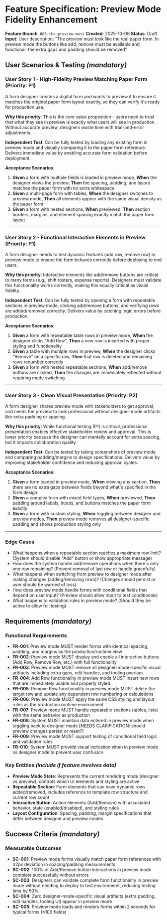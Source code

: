 # Feature Specification: Preview Mode Fidelity Enhancement

**Feature Branch**: `003-the-preview-must`
**Created**: 2025-10-09
**Status**: Draft
**Input**: User description: "The preview must look like the real paper form. In preview mode the buttons like add, remove must be available and functional. the extra gaps and padding should be removed"

## User Scenarios & Testing *(mandatory)*

### User Story 1 - High-Fidelity Preview Matching Paper Form (Priority: P1)

A form designer creates a digital form and wants to preview it to ensure it matches the original paper form layout exactly, so they can verify it's ready for production use.

**Why this priority**: This is the core value proposition - users need to trust that what they see in preview is exactly what users will see in production. Without accurate preview, designers waste time with trial-and-error adjustments.

**Independent Test**: Can be fully tested by loading any existing form in preview mode and visually comparing it to the paper form reference. Delivers immediate value by enabling accurate form validation before deployment.

**Acceptance Scenarios**:

1. **Given** a form with multiple fields is loaded in preview mode, **When** the designer views the preview, **Then** the spacing, padding, and layout matches the paper form with no extra whitespace
2. **Given** a multi-page form with tables, **When** the designer switches to preview mode, **Then** all elements appear with the same visual density as the paper form
3. **Given** a form with nested sections, **When** previewed, **Then** section borders, margins, and element spacing exactly match the paper form layout

---

### User Story 2 - Functional Interactive Elements in Preview (Priority: P1)

A form designer needs to test dynamic features (add row, remove row) in preview mode to ensure the form behaves correctly before deploying to end users.

**Why this priority**: Interactive elements like add/remove buttons are critical to many forms (e.g., shift rosters, expense reports). Designers must validate this functionality works correctly, making this equally critical as visual fidelity.

**Independent Test**: Can be fully tested by opening a form with repeatable sections in preview mode, clicking add/remove buttons, and verifying rows are added/removed correctly. Delivers value by catching logic errors before production.

**Acceptance Scenarios**:

1. **Given** a form with repeatable table rows in preview mode, **When** the designer clicks "Add Row", **Then** a new row is inserted with proper styling and functionality
2. **Given** a table with multiple rows in preview, **When** the designer clicks "Remove" on a specific row, **Then** that row is deleted and remaining rows renumber correctly
3. **Given** a form with nested repeatable sections, **When** add/remove buttons are clicked, **Then** the changes are immediately reflected without requiring mode switching

---

### User Story 3 - Clean Visual Presentation (Priority: P2)

A form designer shares preview mode with stakeholders to get approval, and needs the preview to look professional without designer-mode artifacts like extra padding or spacing.

**Why this priority**: While functional testing (P1) is critical, professional presentation enables effective stakeholder review and approval. This is lower priority because the designer can mentally account for extra spacing, but it impacts collaboration quality.

**Independent Test**: Can be tested by taking screenshots of preview mode and comparing padding/margins to design specifications. Delivers value by improving stakeholder confidence and reducing approval cycles.

**Acceptance Scenarios**:

1. **Given** a form loaded in preview mode, **When** viewing any section, **Then** there are no extra gaps between fields beyond what's specified in the form design
2. **Given** a complex form with mixed field types, **When** previewed, **Then** padding around labels, inputs, and buttons matches the paper form exactly
3. **Given** a form with custom styling, **When** toggling between designer and preview modes, **Then** preview mode removes all designer-specific padding and shows production styling only

---

### Edge Cases

- What happens when a repeatable section reaches a maximum row limit? (System should disable "Add" button or show appropriate message)
- How does the system handle add/remove operations when there's only one row remaining? (Prevent removal of last row or handle gracefully)
- What happens when switching from preview to designer mode after making changes (adding/removing rows)? (Changes should persist or user should be warned of loss)
- How does preview mode handle forms with conditional fields that depend on user input? (Preview should allow input to test conditionals)
- What happens to validation rules in preview mode? (Should they be active to allow full testing)

## Requirements *(mandatory)*

### Functional Requirements

- **FR-001**: Preview mode MUST render forms with identical spacing, padding, and margins as the production/runtime view
- **FR-002**: Preview mode MUST display and enable all interactive buttons (Add Row, Remove Row, etc.) with full functionality
- **FR-003**: Preview mode MUST remove all designer-mode-specific visual artifacts including extra gaps, edit handles, and tooling overlays
- **FR-004**: Add Row functionality in preview mode MUST insert new rows that are immediately usable and properly styled
- **FR-005**: Remove Row functionality in preview mode MUST delete the target row and update any dependent row numbering or calculations
- **FR-006**: Preview mode MUST apply the same CSS styling and layout rules as the production runtime environment
- **FR-007**: Preview mode MUST handle repeatable sections (tables, lists) with the same behavior as production
- **FR-008**: System MUST maintain data entered in preview mode when toggling back to designer mode [NEEDS CLARIFICATION: should preview changes persist or reset?]
- **FR-009**: Preview mode MUST support testing of conditional field logic and validation rules
- **FR-010**: System MUST provide visual indication when in preview mode vs designer mode to prevent user confusion

### Key Entities *(include if feature involves data)*

- **Preview Mode State**: Represents the current rendering mode (designer vs preview), controls which UI elements and styling are active
- **Repeatable Section**: Form elements that can have dynamic rows added/removed, includes reference to template row structure and current row count
- **Interactive Button**: Action elements (Add/Remove) with associated behavior, state (enabled/disabled), and styling rules
- **Layout Configuration**: Spacing, padding, margin specifications that differ between designer and preview modes

## Success Criteria *(mandatory)*

### Measurable Outcomes

- **SC-001**: Preview mode forms visually match paper form references with ≤2px deviation in spacing/padding measurements
- **SC-002**: 100% of Add/Remove button interactions in preview mode complete successfully without errors
- **SC-003**: Designers can validate complete form functionality in preview mode without needing to deploy to test environment, reducing testing time by 50%
- **SC-004**: Zero designer-mode-specific visual artifacts (extra padding, edit handles, tooling UI) appear in preview mode
- **SC-005**: Preview mode loads and renders forms within 2 seconds for typical forms (≤100 fields)
